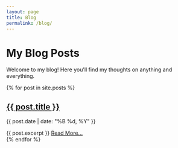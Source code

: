 ```yaml
---
layout: page
title: Blog
permalink: /blog/
---
```


# My Blog Posts

Welcome to my blog! Here you'll find my thoughts on anything and everything.

{% for post in site.posts %}
  <article class="post-preview">
    <h2><a href="{{ post.url | relative_url }}">{{ post.title }}</a></h2>
    <p class="post-meta">{{ post.date | date: "%B %d, %Y" }}</p>
    {{ post.excerpt }}
    <a href="{{ post.url | relative_url }}" class="read-more">Read More...</a>
  </article>
{% endfor %}

